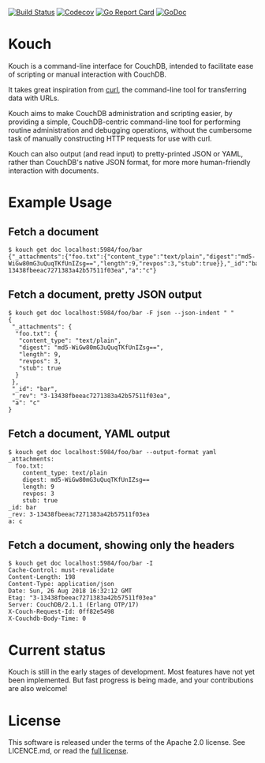 [![Build Status](https://travis-ci.org/go-kivik/kouch.svg?branch=master)](https://travis-ci.org/go-kivik/kouch) [![Codecov](https://img.shields.io/codecov/c/github/go-kivik/kouch.svg?style=flat)](https://codecov.io/gh/go-kivik/kouch) [![Go Report Card](https://goreportcard.com/badge/github.com/go-kivik/kouch)](https://goreportcard.com/report/github.com/go-kivik/kouch) [![GoDoc](https://godoc.org/github.com/go-kivik/kouch?status.svg)](http://godoc.org/github.com/go-kivik/kouch)

# Kouch

Kouch is a command-line interface for CouchDB, intended to facilitate ease of
scripting or manual interaction with CouchDB.

It takes great inspiration from [curl](https://curl.haxx.se/), the command-line
tool for transferring data with URLs.

Kouch aims to make CouchDB administration and scripting easier, by providing a
simple, CouchDB-centric command-line tool for performing routine administration
and debugging operations, without the cumbersome task of manually constructing
HTTP requests for use with curl.

Kouch can also output (and read input) to pretty-printed JSON or YAML, rather
than CouchDB's native JSON format, for more more human-friendly interaction with
documents.

# Example Usage

## Fetch a document

    $ kouch get doc localhost:5984/foo/bar
    {"_attachments":{"foo.txt":{"content_type":"text/plain","digest":"md5-WiGw80mG3uQuqTKfUnIZsg==","length":9,"revpos":3,"stub":true}},"_id":"bar","_rev":"3-13438fbeeac7271383a42b57511f03ea","a":"c"}

## Fetch a document, pretty JSON output

    $ kouch get doc localhost:5984/foo/bar -F json --json-indent " "
    {
     "_attachments": {
      "foo.txt": {
       "content_type": "text/plain",
       "digest": "md5-WiGw80mG3uQuqTKfUnIZsg==",
       "length": 9,
       "revpos": 3,
       "stub": true
      }
     },
     "_id": "bar",
     "_rev": "3-13438fbeeac7271383a42b57511f03ea",
     "a": "c"
    }

## Fetch a document, YAML output

    $ kouch get doc localhost:5984/foo/bar --output-format yaml
    _attachments:
      foo.txt:
        content_type: text/plain
        digest: md5-WiGw80mG3uQuqTKfUnIZsg==
        length: 9
        revpos: 3
        stub: true
    _id: bar
    _rev: 3-13438fbeeac7271383a42b57511f03ea
    a: c

## Fetch a document, showing only the headers

    $ kouch get doc localhost:5984/foo/bar -I
    Cache-Control: must-revalidate
    Content-Length: 198
    Content-Type: application/json
    Date: Sun, 26 Aug 2018 16:32:12 GMT
    Etag: "3-13438fbeeac7271383a42b57511f03ea"
    Server: CouchDB/2.1.1 (Erlang OTP/17)
    X-Couch-Request-Id: 0ff82e5498
    X-Couchdb-Body-Time: 0

# Current status

Kouch is still in the early stages of development. Most features have not yet
been implemented. But fast progress is being made, and your contributions are
also welcome!

# License

This software is released under the terms of the Apache 2.0 license. See
LICENCE.md, or read the [full license](http://www.apache.org/licenses/LICENSE-2.0).
